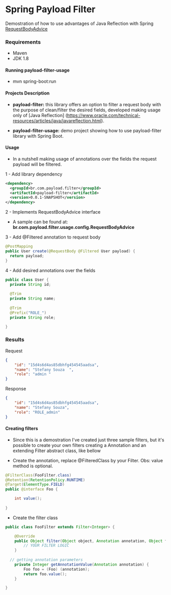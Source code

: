 # Spring Payload Filter
Demostration of how to use advantages of Java Reflection with Spring [RequestBodyAdvice](https://docs.spring.io/spring/docs/current/javadoc-api/org/springframework/web/servlet/mvc/method/annotation/RequestBodyAdvice.html)

### Requirements
* Maven
* JDK 1.8

#### Running payload-filter-usage
* mvn spring-boot:run

#### Projects Description
* **payload-filter:** this library offers an option to filter a request body with the purpose of clean/filter the desired fields, developed making usage only of [Java Reflection] (https://www.oracle.com/technical-resources/articles/java/javareflection.html).

* **payload-filter-usage:** demo project showing how to use payload-filter library with Spring Boot.

#### Usage
* In a nutshell making usage of annotations over the fields the request payload will be filtered.

1 - Add library dependency
```xml
<dependency>
  <groupId>br.com.payload.filter</groupId>
  <artifactId>payload-filter</artifactId>
  <version>0.0.1-SNAPSHOT</version>
</dependency>
```
2 - Implements RequestBodyAdvice interface
* A sample can be found at: **br.com.payload.filter.usage.config.RequestBodyAdvice**

3 - Add @Filtered annotation to request body
```java
@PostMapping
public User create(@RequestBody @Filtered User payload) {
  return payload;
}
```
4 - Add desired annotations over the fields
```java
public class User {
  private String id;
	
  @Trim
  private String name;
	
  @Trim
  @Prefix("ROLE_")
  private String role;

}
```
### Results
Request
```json
{
    "id": "15d4s6d4as85dbhfg454545aadsa",
    "name": "Stefany Souza  ",
    "role": "admin "
}
```

Response
```json
{
    "id": "15d4s6d4as85dbhfg454545aadsa",
    "name": "Stefany Souza",
    "role": "ROLE_admin"
}
```

#### Creating filters
* Since this is a demostration I've created just three sample filters, but it's possible to create your own filters creating a Annotation and an extending Filter abstract class, like bellow

- Create the annotation, replace @FilteredClass by your Filter.
  Obs: value method is optional.
```java
@FilterClass(FooFilter.class)
@Retention(RetentionPolicy.RUNTIME)
@Target(ElementType.FIELD)
public @interface Foo {

	int value();
	
}
```
- Create the filter class
```java
public class FooFilter extends Filter<Integer> {

	@Override
	public Object filter(Object object, Annotation annotation, Object fieldValue) {
		// YOUR FILTER LOGIC
	}
	
  // getting annotation parameters
	private Integer getAnnotationValue(Annotation annotation) {
		Foo foo = (Foo) (annotation);
		return foo.value();
	}

}
```
